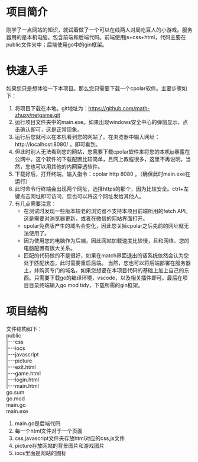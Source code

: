 # 项目简介
刚学了一点网站的知识，就试着做了一个可以在线两人对局吃豆人的小游戏。服务器用的是本机电脑。包含前端和后端代码。前端使用js+css+html，代码主要在public文件夹中；后端使用go中的gin框架。
# 快速入手
如果您只是想体验一下本项目。那么您只需要下载一个cpolar软件。主要步骤如下：
1. 将项目下载在本地。git地址为：https://github.com/math-zhuxy/netgame.git
2. 运行项目文件夹中的main.exe。如果出现windows安全中心的弹窗显示，点击确认即可，这是正常现象。
3. 运行后您就可以在本机看到您的网站了。在浏览器中输入网址：http://localhost:8080/ 。即可看到。
4. 但此时别人无法看到您的网站，您需要下载cpolar软件来将您的本机ip暴露在公网中。这个软件的下载配置比较简单，且网上教程很多，这里不再说明。当然，您也可以用其他的内网穿透软件。
5. 下载好后，打开终端，输入指令：cpolar http 8080 。（确保此时main.exe在运行）
6. 此时命令行终端会出现两个网址，选择https的那个，因为比较安全。ctrl+左键点击网址即可访问，您也可以将这个网址发给其他人。
7. 有几点需要注意：
   - 在测试时发现一些版本较老的浏览器不支持本项目前端所用的fetch API。这是需要对浏览器更新，或者在微信的网站界面打开。
   - cpolar免费版产生的域名会变化，因此您关掉cpolar之后先前的网址就无法使用了。
   - 因为使用您的电脑作为后端，因此网站加载速度比较慢，且和网络、您的电脑配置有很大关系。
   - 匹配的代码做的不是很好，如果在match界面退出的话系统依然会认为您处于匹配状态，此时需要重启后端。
当然，您也可以将后端部署在服务器上，并购买专门的域名。如果您想要在本项目代码的基础上加上自己的东西。只需要下载go的编译环境，vscode，以及相关插件即可。最后在项目目录终端输入go mod tidy，下载所需的gin框架。
# 项目结构
文件结构如下：<br>
public <br>
  |---css <br>
  |---iocs <br>
  |---javascript <br>
  |---picture <br>
  |---exit.html <br>
  |---game.html <br>
  |---login.html <br>
  |---main.html <br>
go.sum <br>
go.mod <br>
main.go <br>
main.exe <br>
1. main.go是后端代码
2. 每一个html文件对于一个页面
3. css,javascript文件夹存放html对应的css,js文件
4. picture存放网站的背景图片和游戏图片
5. iocs里面是网站的图标
